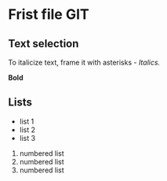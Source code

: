 # Frist file GIT

## Text selection

To italicize text, frame it with asterisks -
*Italics.*

**Bold**

## Lists

* list 1
* list 2
* list 3

1. numbered list
2. numbered list
3. numbered list